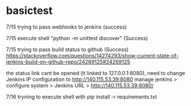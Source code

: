 # basictest

7/15 trying to pass webhooks to jenkins (success)

7/15 execute shell "python -m unittest discover" (Success)

7/15 trying to pass build status to github (Success)
https://stackoverflow.com/questions/14274293/show-current-state-of-jenkins-build-on-github-repo/24269125#24269125

the status link cant be opened (it linked to 127.0.0.1:8080), need to change Jenkins IP configuration to http://140.115.53.39:8080
manage jenkins > configure system > Jenkins URL > http://140.115.53.39:8080/

7/16 tryning to execute shell with pip install -r requirements.txt
